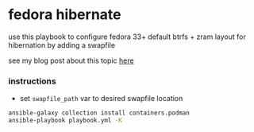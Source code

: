 # fedora hibernate

use this playbook to configure fedora 33+ default btrfs + zram layout for hibernation by adding a swapfile

see my blog post about this topic [here](https://jorp.xyz/posts/fedora-btrfs-and-hibernation/)

### instructions

- set `swapfile_path` var to desired swapfile location

```bash
ansible-galaxy collection install containers.podman
ansible-playbook playbook.yml -K
```
